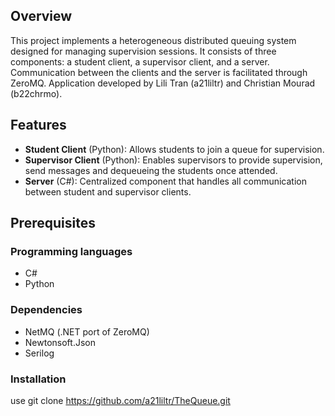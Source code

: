 ## Overview
This project implements a heterogeneous distributed queuing system designed for managing supervision sessions. It consists of three components: a student client, a supervisor client, and a server. Communication between the clients and the server is facilitated through ZeroMQ.
Application developed by Lili Tran (a21liltr) and Christian Mourad (b22chrmo).

## Features
- **Student Client** (Python): Allows students to join a queue for supervision.
- **Supervisor Client** (Python): Enables supervisors to provide supervision, send messages and dequeueing the students once attended.
- **Server** (C#): Centralized component that handles all communication between student and supervisor clients.

## Prerequisites
### Programming languages
- C#
- Python
### Dependencies
- NetMQ (.NET port of ZeroMQ)
- Newtonsoft.Json
- Serilog

### Installation
use git clone https://github.com/a21liltr/TheQueue.git
